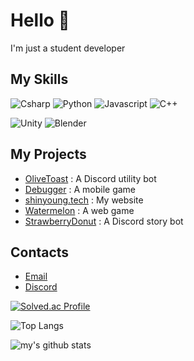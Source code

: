 # Hello 👋

I'm just a student developer


## My Skills
![Csharp](https://img.shields.io/badge/-Csharp-8b61c9?style=for-the-badge&logo=c-sharp&logoColor=fff)
![Python](https://img.shields.io/badge/-Python-306998?style=for-the-badge&logo=python&logoColor=fff)
![Javascript](https://img.shields.io/badge/-JavaScript-cfba30?style=for-the-badge&logo=Javascript&logoColor=fff)
![C++](https://img.shields.io/badge/-C++-4e8bcf?style=for-the-badge&logo=c&logoColor=fff)
   
![Unity](https://img.shields.io/badge/-Unity-000000?style=for-the-badge&logo=unity&logoColor=fff)
![Blender](https://img.shields.io/badge/-Blender-EA7600?style=for-the-badge&logo=blender&logoColor=fff)


## My Projects
- [OliveToast](https://github.com/choshinyoung/OliveToast) : A Discord utility bot
- [Debugger](https://bit.ly/Game_16) : A mobile game
- [shinyoung.tech](https://shinyoung.tech/) : My website
- [Watermelon](https://watermelon.shinyoung.tech/) : A web game
- [StrawberryDonut](https://sbdonut.dev/) : A Discord story bot


## Contacts
- [Email](mailto:choshinyoung1227@gmail.com)
- [Discord](https://discord.com/users/396163884005851137)


[![Solved.ac Profile](http://mazassumnida.wtf/api/v2/generate_badge?boj=choshinyoung)](https://solved.ac/choshinyoung/)
   
![Top Langs](https://github-readme-stats.vercel.app/api/top-langs/?username=choshinyoung&layout=compact&theme=dark)

![my's github stats](https://github-readme-stats.vercel.app/api?username=choshinyoung&theme=dark)
